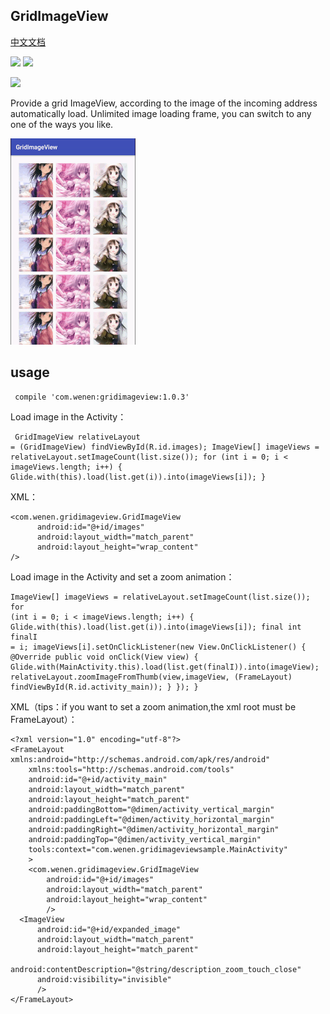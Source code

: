 ## GridImageView

[中文文档](/ChineseReadMe.md)

<img src="https://img.shields.io/badge/build-passing-green.svg"/>
<img src="https://img.shields.io/badge/release-1.0.3-yellow.svg"/>

[<img src="https://img.shields.io/badge/made%20by-Wenen-blue.svg"/>](http://wenen.site/)

Provide a grid ImageView, according to the image of the incoming address automatically load. Unlimited image loading frame, you can switch to any one of the ways you like.

<img src="/img/ezgif.com-gif-maker.gif"/>


## usage

<code><pre>
compile 'com.wenen:gridimageview:1.0.3'
</pre></code>

Load image in the Activity：
<code><pre>
GridImageView relativeLayout = (GridImageView) findViewById(R.id.images);
ImageView[] imageViews = relativeLayout.setImageCount(list.size());
    for (int i = 0; i < imageViews.length; i++) {
      Glide.with(this).load(list.get(i)).into(imageViews[i]);
    }
</pre></code>

XML：
```
<com.wenen.gridimageview.GridImageView
      android:id="@+id/images"
      android:layout_width="match_parent"
      android:layout_height="wrap_content"
/>
```
Load image in the Activity and set a zoom animation：
<code><pre>
ImageView[] imageViews = relativeLayout.setImageCount(list.size());
    for (int i = 0; i < imageViews.length; i++) {
      Glide.with(this).load(list.get(i)).into(imageViews[i]);
      final int finalI = i;
      imageViews[i].setOnClickListener(new View.OnClickListener() {
        @Override public void onClick(View view) {
          Glide.with(MainActivity.this).load(list.get(finalI)).into(imageView);
          relativeLayout.zoomImageFromThumb(view,imageView,
              (FrameLayout) findViewById(R.id.activity_main));
        }
      });
    }
</pre></code>

XML（tips：if you want to set a zoom animation,the xml root must be FrameLayout）：
```
<?xml version="1.0" encoding="utf-8"?>
<FrameLayout xmlns:android="http://schemas.android.com/apk/res/android"
    xmlns:tools="http://schemas.android.com/tools"
    android:id="@+id/activity_main"
    android:layout_width="match_parent"
    android:layout_height="match_parent"
    android:paddingBottom="@dimen/activity_vertical_margin"
    android:paddingLeft="@dimen/activity_horizontal_margin"
    android:paddingRight="@dimen/activity_horizontal_margin"
    android:paddingTop="@dimen/activity_vertical_margin"
    tools:context="com.wenen.gridimageviewsample.MainActivity"
    >
    <com.wenen.gridimageview.GridImageView
        android:id="@+id/images"
        android:layout_width="match_parent"
        android:layout_height="wrap_content"
        />
  <ImageView
      android:id="@+id/expanded_image"
      android:layout_width="match_parent"
      android:layout_height="match_parent"
      android:contentDescription="@string/description_zoom_touch_close"
      android:visibility="invisible"
      />
</FrameLayout>
```





